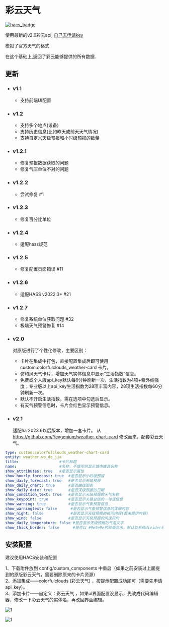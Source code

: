 <!--
 * @Author        : fineemb
 * @Github        : https://github.com/fineemb
 * @Description   : 
 * @Date          : 2020-08-26 16:20:12
 * @LastEditors   : dscao
 * @LastEditTime  : 2023-06-20 16:28:28
-->

# 彩云天气

[![hacs_badge](https://img.shields.io/badge/HACS-Default-orange.svg)](https://github.com/hacs/integration)

使用最新的v2.6彩云api, [自己去申请key](https://www.caiyunapp.com/dev_center/login.html)

模拟了官方天气的格式

在这个基础上,返回了彩云能够提供的所有数据.

## 更新

+ ### v1.1
  + 支持前端UI配置
+ ### v1.2
  + 支持多个地点(设备)
  + 支持历史信息(比如昨天或前天天气情况)
  + 支持自定义天级预报和小时级预报的数量
+ ### v1.2.1
  + 修复预报数据获取的问题
  + 修复气压单位不对的问题
+ ### v1.2.2
  + 尝试修复 #1
+ ### v1.2.3
  + 修复百分比单位
+ ### v1.2.4
  + 适配hass规范

+ ### v1.2.5
  + 修复配置页面错误 #11
+ ### v1.2.6
  + 适配HASS v2022.3+ #21
+ ### v1.2.7
  + 修复系统单位获取问题 #32
  + 极端天气预警修复 #14
  
+ ### v2.0

  对原版进行了个性化修改，主要区别：
  + 卡片在集成中打包，直接配置集成后即可使用 custom:colorfulclouds_weather-card 卡片。
  + 仿和风天气卡片，增加天气实体信息中显示“生活指数”信息。
  + 免费或个人版api_key默认每6分钟刷新一次，生活指数为4项+紫外线强度；专业版以上api_key生活指数为28项丰富内容，28项生活指数每60分钟刷新一次。
  + 默认不开启生活指数，需在选项中勾选后显示。
  + 有天气预警信息时，卡片会红色显示预警信息。

+ ### v2.1

  适配ha 2023.6以后版本，增加一套卡片。
  从 https://github.com/Yevgenium/weather-chart-card 修改而来，配套彩云天气。
```yaml
type: custom:colorfulclouds_weather-chart-card
entity: weather.wo_de_jia
title:                  #卡片标题
name:                   #名称，不填写则显示城市或县名称
show_attributes: true   #是否显示属性
show_hourly_forecast: true  #是否显示小时级预报
show_daily_forecast: true   #是否显示天级预报
show_daily_chart: true      #是否曲线图表
show_daily_date: true       #是否天级预报的日期
show_condition_text: true   #是否显示天级预报的天气名称
show_keypoint: true         #是否显示关键总结的一句话信息
show_warning: true          #是否显示气象预警信息
show_warningtext: false      #是否显示气象预警信息的详细内容
show_night: false            #是否显示天级预报的夜间内容(暂未提供内容)
show_wind: false            #是否显示天级预报的风速风向
show_daily_temperature: false #是否显示天级预报的气温文字
show_thick_border: false      #是否以 #9e9e9e的线条显示，默认以系统divider线条显示
```
  
## 安装配置

建议使用HACS安装和配置

1、下载附件放到 config/custom_components 中重启（如果之前安装过上面提到的原版彩云天气，需要删除原来的卡片资源） \
2、添加集成——colorfulclouds (彩云天气) ，按提示配置成功即可（需要先申请api_key）。\
3、添加卡片——自定义：彩云天气 ，如果ui界面配置没显示，先改成代码编辑器，修改一下彩云天气的实体名，再改回界面编辑。

![1](https://github.com/dscao/Colorfulclouds-weather/assets/16587914/0c88d311-80b6-40bf-9b82-6ee8aea296b3)

![1](https://github.com/dscao/Colorfulclouds-weather/assets/16587914/751d72d4-8ec4-440e-84be-494334b401e4)

